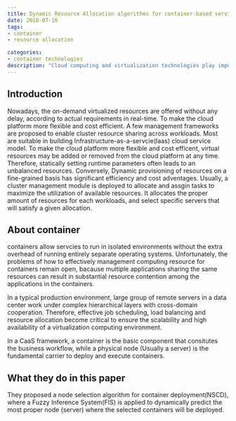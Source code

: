 ```yaml
---
title: Dynamic Resource Allocation algorithms for container-based service computing
date: 2018-07-10
tags:
- container
- resource allocation 

categories:
- container technologies
description: "Cloud computing and virtualization technologies play important roles in modern service-oriented computing paradigm. More conventional services are being migrated to virtualized computing environments to achieve flexible deployment and high availability."
---
```

## Introduction
Nowadays, the on-demand virtualized resources are offered without any delay, according to actual requirements in real-time. To make the cloud platform more flexible and cost efficient. A few management frameworks are proposed to enable cluster resource sharing across workloads. Most are suitable in building Infrastructure-as-a-servcie(Iaas) cloud service model. To make the cloud platform more flexible and cost efficent, virtual resources may be added or removed from the cloud platform at any time. Therefore, statically setting runtime parameters often leads to an unbalanced resources. Conversely, Dynamic provisioning of resources on a fine-grained basis has significant efficiency and cost adventages. Usually, a cluster management module is deployed to allocate and assgin tasks to maximize the utilization of available resources. It allocates the proper amount of resources for each workloads, and select specific servers that will satisfy a given allocation.

## About container
containers allow servcies to run in isolated environments without the extra overhead of running entirely separate operating systems. Unfortunately, the problems of how to effectively management computing resource for containers remain open, bacause multiple applications sharing the same resources can result in substantial resource contention among the applications in the containers.

In a typical production environment, large group of remote servers in a data center work under complex hierarchical layers with cross-domain cooperation. Therefore, effective job scheduling, load balancing and resource allocation become critical to ensure the scalability and high availability of a virtualization computing environment.

In a CaaS framework, a container is the basic component that consitutes the business workflow, while a physical node (Usually a server) is the fundamental carrier to deploy and execute containers.

## What they do in this paper

They proposed a node selection algorithm for container deployment(NSCD), where a Fuzzy Inference System(FIS) is applied to dynamically predict the most proper node (server) where the selected containers will be deployed.
